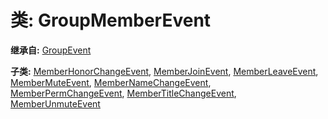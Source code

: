 # 类: GroupMemberEvent  
  
**继承自:** [GroupEvent](https://docs.godotengine.org/en/latest/classes/class_groupevent.html)  
  
**子类:** [MemberHonorChangeEvent](https://docs.godotengine.org/en/latest/classes/class_memberhonorchangeevent.html), [MemberJoinEvent](https://docs.godotengine.org/en/latest/classes/class_memberjoinevent.html), [MemberLeaveEvent](https://docs.godotengine.org/en/latest/classes/class_memberleaveevent.html), [MemberMuteEvent](https://docs.godotengine.org/en/latest/classes/class_membermuteevent.html), [MemberNameChangeEvent](https://docs.godotengine.org/en/latest/classes/class_membernamechangeevent.html), [MemberPermChangeEvent](https://docs.godotengine.org/en/latest/classes/class_memberpermchangeevent.html), [MemberTitleChangeEvent](https://docs.godotengine.org/en/latest/classes/class_membertitlechangeevent.html), [MemberUnmuteEvent](https://docs.godotengine.org/en/latest/classes/class_memberunmuteevent.html)  
  

